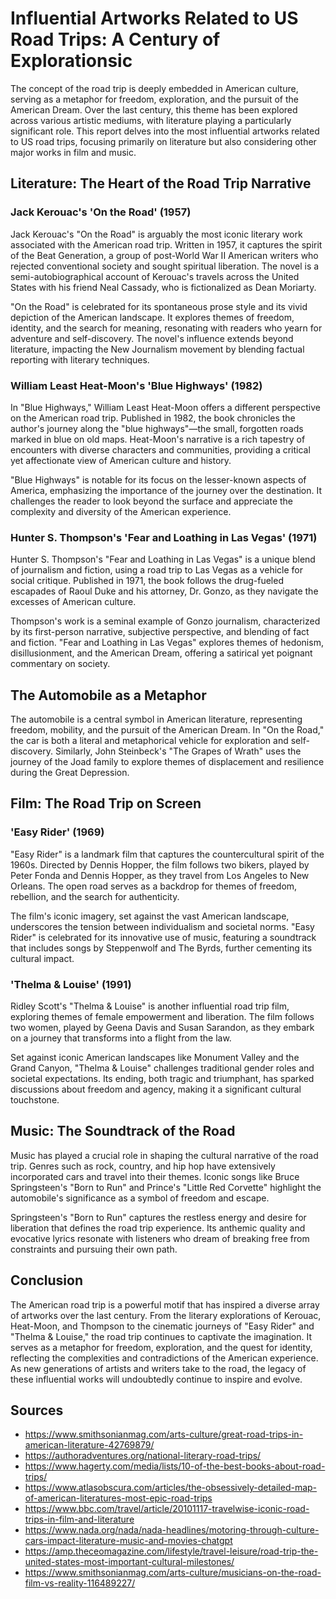 # Influential Artworks Related to US Road Trips: A Century of Explorationsic

The concept of the road trip is deeply embedded in American culture, serving as a metaphor for freedom, exploration, and the pursuit of the American Dream. Over the last century, this theme has been explored across various artistic mediums, with literature playing a particularly significant role. This report delves into the most influential artworks related to US road trips, focusing primarily on literature but also considering other major works in film and music.

## Literature: The Heart of the Road Trip Narrative

### Jack Kerouac's 'On the Road' (1957)

Jack Kerouac's "On the Road" is arguably the most iconic literary work associated with the American road trip. Written in 1957, it captures the spirit of the Beat Generation, a group of post-World War II American writers who rejected conventional society and sought spiritual liberation. The novel is a semi-autobiographical account of Kerouac's travels across the United States with his friend Neal Cassady, who is fictionalized as Dean Moriarty.

"On the Road" is celebrated for its spontaneous prose style and its vivid depiction of the American landscape. It explores themes of freedom, identity, and the search for meaning, resonating with readers who yearn for adventure and self-discovery. The novel's influence extends beyond literature, impacting the New Journalism movement by blending factual reporting with literary techniques.

### William Least Heat-Moon's 'Blue Highways' (1982)

In "Blue Highways," William Least Heat-Moon offers a different perspective on the American road trip. Published in 1982, the book chronicles the author's journey along the "blue highways"—the small, forgotten roads marked in blue on old maps. Heat-Moon's narrative is a rich tapestry of encounters with diverse characters and communities, providing a critical yet affectionate view of American culture and history.

"Blue Highways" is notable for its focus on the lesser-known aspects of America, emphasizing the importance of the journey over the destination. It challenges the reader to look beyond the surface and appreciate the complexity and diversity of the American experience.

### Hunter S. Thompson's 'Fear and Loathing in Las Vegas' (1971)

Hunter S. Thompson's "Fear and Loathing in Las Vegas" is a unique blend of journalism and fiction, using a road trip to Las Vegas as a vehicle for social critique. Published in 1971, the book follows the drug-fueled escapades of Raoul Duke and his attorney, Dr. Gonzo, as they navigate the excesses of American culture.

Thompson's work is a seminal example of Gonzo journalism, characterized by its first-person narrative, subjective perspective, and blending of fact and fiction. "Fear and Loathing in Las Vegas" explores themes of hedonism, disillusionment, and the American Dream, offering a satirical yet poignant commentary on society.

## The Automobile as a Metaphor

The automobile is a central symbol in American literature, representing freedom, mobility, and the pursuit of the American Dream. In "On the Road," the car is both a literal and metaphorical vehicle for exploration and self-discovery. Similarly, John Steinbeck's "The Grapes of Wrath" uses the journey of the Joad family to explore themes of displacement and resilience during the Great Depression.

## Film: The Road Trip on Screen

### 'Easy Rider' (1969)

"Easy Rider" is a landmark film that captures the countercultural spirit of the 1960s. Directed by Dennis Hopper, the film follows two bikers, played by Peter Fonda and Dennis Hopper, as they travel from Los Angeles to New Orleans. The open road serves as a backdrop for themes of freedom, rebellion, and the search for authenticity.

The film's iconic imagery, set against the vast American landscape, underscores the tension between individualism and societal norms. "Easy Rider" is celebrated for its innovative use of music, featuring a soundtrack that includes songs by Steppenwolf and The Byrds, further cementing its cultural impact.

### 'Thelma & Louise' (1991)

Ridley Scott's "Thelma & Louise" is another influential road trip film, exploring themes of female empowerment and liberation. The film follows two women, played by Geena Davis and Susan Sarandon, as they embark on a journey that transforms into a flight from the law.

Set against iconic American landscapes like Monument Valley and the Grand Canyon, "Thelma & Louise" challenges traditional gender roles and societal expectations. Its ending, both tragic and triumphant, has sparked discussions about freedom and agency, making it a significant cultural touchstone.

## Music: The Soundtrack of the Road

Music has played a crucial role in shaping the cultural narrative of the road trip. Genres such as rock, country, and hip hop have extensively incorporated cars and travel into their themes. Iconic songs like Bruce Springsteen's "Born to Run" and Prince's "Little Red Corvette" highlight the automobile's significance as a symbol of freedom and escape.

Springsteen's "Born to Run" captures the restless energy and desire for liberation that defines the road trip experience. Its anthemic quality and evocative lyrics resonate with listeners who dream of breaking free from constraints and pursuing their own path.

## Conclusion

The American road trip is a powerful motif that has inspired a diverse array of artworks over the last century. From the literary explorations of Kerouac, Heat-Moon, and Thompson to the cinematic journeys of "Easy Rider" and "Thelma & Louise," the road trip continues to captivate the imagination. It serves as a metaphor for freedom, exploration, and the quest for identity, reflecting the complexities and contradictions of the American experience. As new generations of artists and writers take to the road, the legacy of these influential works will undoubtedly continue to inspire and evolve.

## Sources

- https://www.smithsonianmag.com/arts-culture/great-road-trips-in-american-literature-42769879/
- https://authoradventures.org/national-literary-road-trips/
- https://www.hagerty.com/media/lists/10-of-the-best-books-about-road-trips/
- https://www.atlasobscura.com/articles/the-obsessively-detailed-map-of-american-literatures-most-epic-road-trips
- https://www.bbc.com/travel/article/20101117-travelwise-iconic-road-trips-in-film-and-literature
- https://www.nada.org/nada/nada-headlines/motoring-through-culture-cars-impact-literature-music-and-movies-chatgpt
- https://amp.theceomagazine.com/lifestyle/travel-leisure/road-trip-the-united-states-most-important-cultural-milestones/
- https://www.smithsonianmag.com/arts-culture/musicians-on-the-road-film-vs-reality-116489227/
